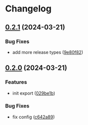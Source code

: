 # Changelog

## [0.2.1](https://github.com/toyfield/release-please-demo/compare/release-please-demo-v0.2.0...release-please-demo-v0.2.1) (2024-03-21)


### Bug Fixes

* add more release types ([9e80f82](https://github.com/toyfield/release-please-demo/commit/9e80f82dcbb25d82a2244841348e3b26f67d42d1))

## [0.2.0](https://github.com/toyfield/release-please-demo/compare/release-please-demo-v0.1.0...release-please-demo-v0.2.0) (2024-03-21)


### Features

* init export ([029be1b](https://github.com/toyfield/release-please-demo/commit/029be1bd2425499353221dcde869cce615f78c7e))


### Bug Fixes

* fix config ([c642a89](https://github.com/toyfield/release-please-demo/commit/c642a89c221355caf771b01bebc1ba1752d15527))
